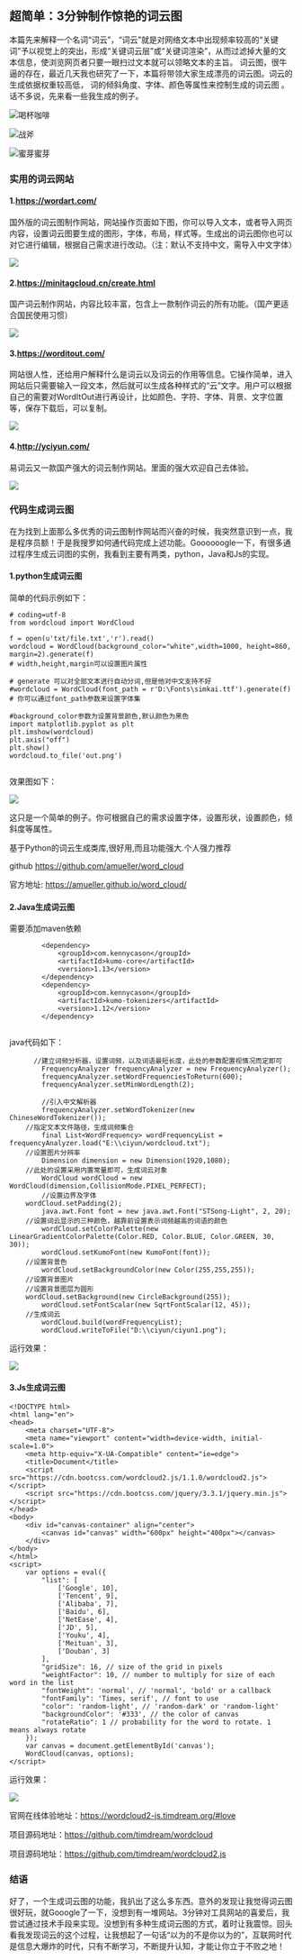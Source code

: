 ## 超简单：3分钟制作惊艳的词云图

本篇先来解释一个名词“词云”，“词云”就是对网络文本中出现频率较高的“关键词”予以视觉上的突出，形成“关键词云层”或“关键词渲染”，从而过滤掉大量的文本信息，使浏览网页者只要一眼扫过文本就可以领略文本的主旨。 词云图，很牛逼的存在，最近几天我也研究了一下，本篇将带领大家生成漂亮的词云图。词云的生成依据权重较高低， 词的倾斜角度、字体、颜色等属性来控制生成的词云图 。话不多说，先来看一些我生成的例子。

![喝杯咖啡](https://img-blog.csdnimg.cn/20190521225829331.jpeg)

![战斧](https://img-blog.csdnimg.cn/201905212257599.jpeg)

![蜜芽蜜芽](https://img-blog.csdnimg.cn/20190521225813397.png?)

### 实用的词云网站

#### 1.https://wordart.com/

国外版的词云图制作网站，网站操作页面如下图，你可以导入文本，或者导入网页内容，设置词云图要生成的图形，字体，布局，样式等。生成出的词云图你也可以对它进行编辑，根据自己需求进行改动。（注：默认不支持中文，需导入中文字体）

![](https://img-blog.csdnimg.cn/20190522215633189.png)

#### 2.https://minitagcloud.cn/create.html

国产词云制作网站，内容比较丰富，包含上一款制作词云的所有功能。（国产更适合国民使用习惯）

![](https://img-blog.csdnimg.cn/20190522220035324.png)

#### 3.https://worditout.com/

网站很人性，还给用户解释什么是词云以及词云的作用等信息。它操作简单，进入网站后只需要输入一段文本，然后就可以生成各种样式的“云”文字。用户可以根据自己的需要对WordItOut进行再设计，比如颜色、字符、字体、背景、文字位置等，保存下载后，可以复制。 

![](https://img-blog.csdnimg.cn/20190522220920325.png)

#### 4.http://yciyun.com/

易词云又一款国产强大的词云制作网站。里面的强大欢迎自己去体验。

![](https://img-blog.csdnimg.cn/20190522220904555.png)

### 代码生成词云图

在为找到上面那么多优秀的词云图制作网站而兴奋的时候，我突然意识到一点，我是程序员额！于是我搜罗如何通代码完成上述功能。Goooooogle一下，有很多通过程序生成云词图的实例，我看到主要有两类，python，Java和Js的实现。

#### 1.python生成词云图

简单的代码示例如下：

```
# coding=utf-8
from wordcloud import WordCloud

f = open(u'txt/file.txt','r').read()
wordcloud = WordCloud(background_color="white",width=1000, height=860, margin=2).generate(f)
# width,height,margin可以设置图片属性

# generate 可以对全部文本进行自动分词,但是他对中文支持不好
#wordcloud = WordCloud(font_path = r'D:\Fonts\simkai.ttf').generate(f)
# 你可以通过font_path参数来设置字体集

#background_color参数为设置背景颜色,默认颜色为黑色
import matplotlib.pyplot as plt
plt.imshow(wordcloud)
plt.axis("off")
plt.show()
wordcloud.to_file('out.png')


```

效果图如下：

![](https://img-blog.csdnimg.cn/20190522133317406.png?)

这只是一个简单的例子。你可根据自己的需求设置字体，设置形状，设置颜色，倾斜度等属性。

基于Python的词云生成类库,很好用,而且功能强大.个人强力推荐 

github  <https://github.com/amueller/word_cloud>  

官方地址: <https://amueller.github.io/word_cloud/>  

#### 2.Java生成词云图

需要添加maven依赖

```
        <dependency>
            <groupId>com.kennycason</groupId>
            <artifactId>kumo-core</artifactId>
            <version>1.13</version>
        </dependency>
        <dependency>
            <groupId>com.kennycason</groupId>
            <artifactId>kumo-tokenizers</artifactId>
            <version>1.12</version>
        </dependency>
        
```

java代码如下：

```
      //建立词频分析器，设置词频，以及词语最短长度，此处的参数配置视情况而定即可
        FrequencyAnalyzer frequencyAnalyzer = new FrequencyAnalyzer();
        frequencyAnalyzer.setWordFrequenciesToReturn(600);
        frequencyAnalyzer.setMinWordLength(2);
 
        //引入中文解析器
        frequencyAnalyzer.setWordTokenizer(new ChineseWordTokenizer());
	//指定文本文件路径，生成词频集合
        final List<WordFrequency> wordFrequencyList = frequencyAnalyzer.load("E:\\ciyun/wordcloud.txt");
	//设置图片分辨率
        Dimension dimension = new Dimension(1920,1080);
	//此处的设置采用内置常量即可，生成词云对象
        WordCloud wordCloud = new WordCloud(dimension,CollisionMode.PIXEL_PERFECT);
        //设置边界及字体
	wordCloud.setPadding(2);
        java.awt.Font font = new java.awt.Font("STSong-Light", 2, 20);
	//设置词云显示的三种颜色，越靠前设置表示词频越高的词语的颜色
        wordCloud.setColorPalette(new LinearGradientColorPalette(Color.RED, Color.BLUE, Color.GREEN, 30, 30));
        wordCloud.setKumoFont(new KumoFont(font));
	//设置背景色
        wordCloud.setBackgroundColor(new Color(255,255,255));
	//设置背景图片
	//设置背景图层为圆形
	wordCloud.setBackground(new CircleBackground(255));
        wordCloud.setFontScalar(new SqrtFontScalar(12, 45));
	//生成词云
        wordCloud.build(wordFrequencyList);
        wordCloud.writeToFile("D:\\ciyun/ciyun1.png");

```

运行效果：

![](https://img-blog.csdnimg.cn/20190522223550575.jpeg)

#### 3.Js生成词云图

```
<!DOCTYPE html>
<html lang="en">
<head>
    <meta charset="UTF-8">
    <meta name="viewport" content="width=device-width, initial-scale=1.0">
    <meta http-equiv="X-UA-Compatible" content="ie=edge">
    <title>Document</title>
	<script src="https://cdn.bootcss.com/wordcloud2.js/1.1.0/wordcloud2.js"></script>
	<script src="https://cdn.bootcss.com/jquery/3.3.1/jquery.min.js"></script>
</head>
<body>
	<div id="canvas-container" align="center">
		<canvas id="canvas" width="600px" height="400px"></canvas>
	</div>
</body>
</html>
<script>
    var options = eval({
        "list": [
            ['Google', 10],
            ['Tencent', 9],
            ['Alibaba', 7],
            ['Baidu', 6],
            ['NetEase', 4],
            ['JD', 5],
            ['Youku', 4],
            ['Meituan', 3],
            ['Douban', 3]
        ],
        "gridSize": 16, // size of the grid in pixels
        "weightFactor": 10, // number to multiply for size of each word in the list
        "fontWeight": 'normal', // 'normal', 'bold' or a callback
        "fontFamily": 'Times, serif', // font to use
        "color": 'random-light', // 'random-dark' or 'random-light'
        "backgroundColor": '#333', // the color of canvas
        "rotateRatio": 1 // probability for the word to rotate. 1 means always rotate
    });
    var canvas = document.getElementById('canvas');
    WordCloud(canvas, options);
</script>
```

运行效果：

![](https://img-blog.csdnimg.cn/20190522224450339.png)

官网在线体验地址：https://wordcloud2-js.timdream.org/#love

项目源码地址：https://github.com/timdream/wordcloud

项目源码地址：https://github.com/timdream/wordcloud2.js

### 结语

好了，一个生成词云图的功能，我扒出了这么多东西。意外的发现让我觉得词云图很好玩，就Gooogle了一下，没想到有一堆网站。3分钟对工具网站的喜爱后，我尝试通过技术手段来实现。没想到有多种生成词云图的方式，着时让我震惊。回头看我发现词云的这个过程，让我想起了一句话“以为的不是你以为的”，互联网时代是信息大爆炸的时代，只有不断学习，不断提升认知，才能让你立于不败之地！

